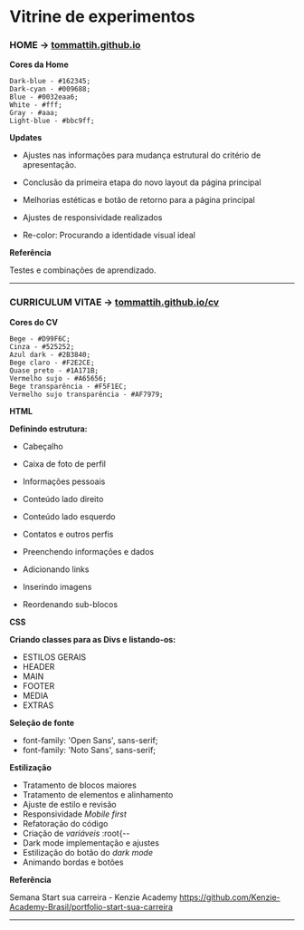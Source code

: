 # Vitrine de experimentos

### HOME -> [tommattih.github.io](https://tommattih.github.io/)

**Cores da Home**

    Dark-blue - #162345;
    Dark-cyan - #009688;
    Blue - #0032eaa6;
    White - #fff;
    Gray - #aaa;
    Light-blue - #bbc9ff;

**Updates**

- Ajustes nas informações para mudança estrutural do critério de apresentação.

- Conclusão da primeira etapa do novo layout da página principal

- Melhorias estéticas e botão de retorno para a página principal

- Ajustes de responsividade realizados

- Re-color: Procurando a identidade visual ideal

**Referência**

Testes e combinações de aprendizado.

---

### CURRICULUM VITAE -> [tommattih.github.io/cv](https://tommattih.github.io/cv)

**Cores do CV**

    Bege - #D99F6C;
    Cinza - #525252;
    Azul dark - #2B3840;
    Bege claro - #F2E2CE;
    Quase preto - #1A171B;
    Vermelho sujo - #A65656;
    Bege transparência - #F5F1EC;
    Vermelho sujo transparência - #AF7979;

**HTML**

**Definindo estrutura:**

- Cabeçalho
- Caixa de foto de perfil
- Informações pessoais
- Conteúdo lado direito
- Conteúdo lado esquerdo
- Contatos e outros perfis

- Preenchendo informações e dados
- Adicionando links
- Inserindo imagens
- Reordenando sub-blocos

**CSS**

**Criando classes para as Divs e listando-os:**

- ESTILOS GERAIS
- HEADER
- MAIN
- FOOTER
- MEDIA
- EXTRAS

**Seleção de fonte**

- font-family: 'Open Sans', sans-serif;
- font-family: 'Noto Sans', sans-serif;

**Estilização**

- Tratamento de blocos maiores
- Tratamento de elementos e alinhamento
- Ajuste de estilo e revisão
- Responsividade _Mobile first_
- Refatoração do código
- Criação de _variáveis_ :root{--
- Dark mode implementação e ajustes
- Estilização do botão do _dark mode_
- Animando bordas e botões

**Referência**

Semana Start sua carreira - Kenzie Academy
https://github.com/Kenzie-Academy-Brasil/portfolio-start-sua-carreira

---
